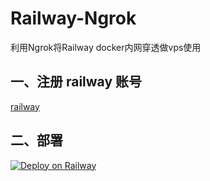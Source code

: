 # Railway-Ngrok

利用Ngrok将Railway docker内网穿透做vps使用

## 一、注册 railway 账号

[railway](https://railway.app/)

## 二、部署

[![Deploy on Railway](https://railway.app/button.svg)](https://railway.app/new/template?template=https://github.com/AkashiCoin/Railway-Ngrok&envs=NGROK_TOKEN&referralCode=IGBnmG)
